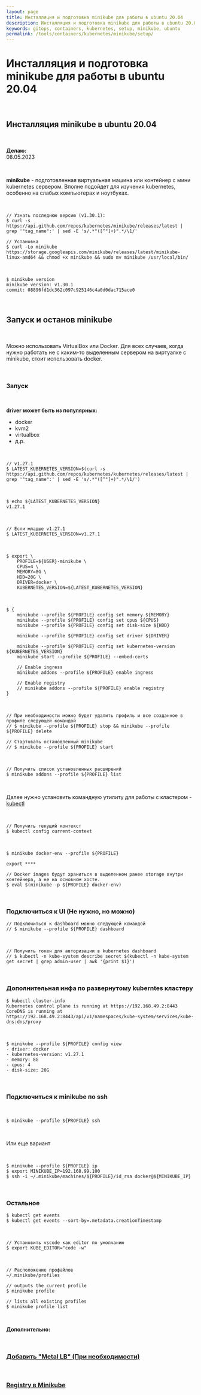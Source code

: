 ```yaml
---
layout: page
title: Инсталляция и подготовка minikube для работы в ubuntu 20.04
description: Инсталляция и подготовка minikube для работы в ubuntu 20.04
keywords: gitops, containers, kubernetes, setup, minikube, ubuntu
permalink: /tools/containers/kubernetes/minikube/setup/
---
```


# Инсталляция и подготовка minikube для работы в ubuntu 20.04

<br/>

## Инсталляция minikube в ubuntu 20.04

<br/>

**Делаю:**  
08.05.2023

<br/>

**minikube** - подготовленная виртуальная машина или контейнер с мини kubernetes сервером. Вполне подойдет для изучения kubernetes, особенно на слабых компьютерах и ноутбуках.

<br/>

```shell
// Узнать последнюю версию (v1.30.1):
$ curl -s https://api.github.com/repos/kubernetes/minikube/releases/latest | grep '"tag_name":' | sed -E 's/.*"([^"]+)".*/\1/'

// Установка
$ curl -Lo minikube https://storage.googleapis.com/minikube/releases/latest/minikube-linux-amd64 && chmod +x minikube && sudo mv minikube /usr/local/bin/
```

<br/>

```
$ minikube version
minikube version: v1.30.1
commit: 08896fd1dc362c097c925146c4a0d0dac715ace0
```

<br/>

## Запуск и останов minikube

<br/>

Можно использовать VirtualBox или Docker.
Для всех случаев, когда нужно работать не с каким-то выделенным сервером на виртуалке с minikube, стоит использовать docker.

<br/>

### Запуск

<br/>

**driver может быть из популярных:**

- docker
- kvm2
- virtualbox
- д.р.

<br/>

```
// v1.27.1
$ LATEST_KUBERNETES_VERSION=$(curl -s https://api.github.com/repos/kubernetes/kubernetes/releases/latest | grep '"tag_name":' | sed -E 's/.*"([^"]+)".*/\1/')
```

<br/>

```
$ echo ${LATEST_KUBERNETES_VERSION}
v1.27.1
```

<br/>

```
// Если младше v1.27.1
$ LATEST_KUBERNETES_VERSION=v1.27.1
```

<br/>

```
$ export \
    PROFILE=${USER}-minikube \
    CPUS=4 \
    MEMORY=8G \
    HDD=20G \
    DRIVER=docker \
    KUBERNETES_VERSION=${LATEST_KUBERNETES_VERSION}
```

<br/>

```
$ {
    minikube --profile ${PROFILE} config set memory ${MEMORY}
    minikube --profile ${PROFILE} config set cpus ${CPUS}
    minikube --profile ${PROFILE} config set disk-size ${HDD}

    minikube --profile ${PROFILE} config set driver ${DRIVER}

    minikube --profile ${PROFILE} config set kubernetes-version ${KUBERNETES_VERSION}
    minikube start --profile ${PROFILE} --embed-certs

    // Enable ingress
    minikube addons --profile ${PROFILE} enable ingress

    // Enable registry
    // minikube addons --profile ${PROFILE} enable registry
}
```

<br/>

```
// При необходимости можно будет удалить профиль и все созданное в профиле следующей командой
// $ minikube --profile ${PROFILE} stop && minikube --profile ${PROFILE} delete

// Стартовать остановленный minikube
// $ minikube --profile ${PROFILE} start
```

<br/>

```
// Получить список установленных расширений
$ minikube addons --profile ${PROFILE} list
```

<br/>

Далее нужно установить командную утилиту для работы с кластером - [kubectl](/tools/containers/kubernetes/tools/kubectl/)

<br/>

```
// Получить текущий контекст
$ kubectl config current-context
```

<br/>

```
$ minikube docker-env --profile ${PROFILE}

export ****

// Docker images будут храниться в выделенном ранее storage внутри контейнера, а не на основном хосте.
$ eval $(minikube -p ${PROFILE} docker-env)
```

<br/>

### Подключиться к UI (Не нужно, но можно)

```
// Подключиться к dashboard можно следующей командой
// $ minikube --profile ${PROFILE} dashboard
```

<br/>

```
// Получить токен для авторизации в kubernetes dashboard
// $ kubectl -n kube-system describe secret $(kubectl -n kube-system get secret | grep admin-user | awk '{print $1}')
```

<br/>

### Дополнительная инфа по развернутому kuberntes кластеру

```
$ kubectl cluster-info
Kubernetes control plane is running at https://192.168.49.2:8443
CoreDNS is running at https://192.168.49.2:8443/api/v1/namespaces/kube-system/services/kube-dns:dns/proxy
```

<br/>

```
$ minikube --profile ${PROFILE} config view
- driver: docker
- kubernetes-version: v1.27.1
- memory: 8G
- cpus: 4
- disk-size: 20G
```

<br/>

### Подключиться к minikube по ssh

<br/>

```
$ minikube --profile ${PROFILE} ssh
```

<br/>

Или еще вариант

<br/>

```
$ minikube --profile ${PROFILE} ip
$ export MINIKUBE_IP=192.168.99.100
$ ssh -i ~/.minikube/machines/${PROFILE}/id_rsa docker@${MINIKUBE_IP}
```

<br/>

### Остальное

```
$ kubectl get events
$ kubectl get events --sort-by=.metadata.creationTimestamp
```

<br/>

```
// Установить vscode как editor по умолчанию
$ export KUBE_EDITOR="code -w"
```

<br/>

```
// Расположение профайлов
~/.minikube/profiles

// outputs the current profile
$ minikube profile

// lists all existing profiles
$ minikube profile list
```

<br/>

**Дополнительно:**

<!--
https://github.com/burrsutter/9stepsawesome/
-->

<br/>

### [Добавить "Metal LB" (При необходимости)](/tools/containers/kubernetes/tools/metal-lb/)

<br/>

### [Registry в Minikube](/tools/containers/kubernetes/minikube/setup/registry/)
